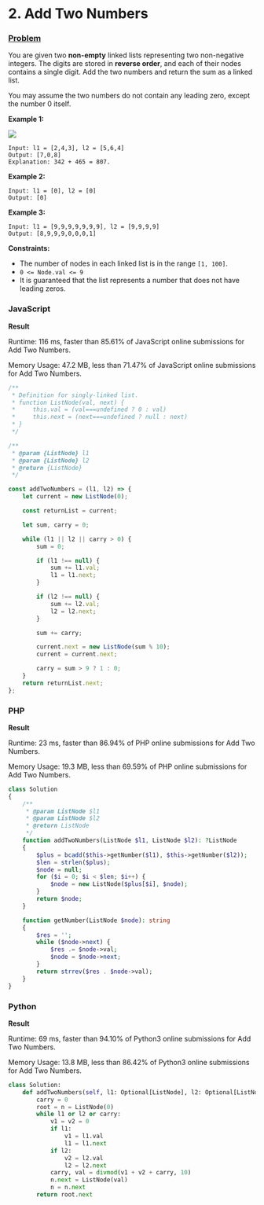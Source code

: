 # 2. Add Two Numbers

### [Problem](https://leetcode.com/problems/add-two-numbers/description/)

You are given two **non-empty** linked lists representing two non-negative integers. The digits are stored in **reverse order**, and each of their nodes contains a single digit. Add the two numbers and return the sum as a linked list.

You may assume the two numbers do not contain any leading zero, except the number 0 itself.

**Example 1:**

![](https://assets.leetcode.com/uploads/2020/10/02/addtwonumber1.jpg)

```
Input: l1 = [2,4,3], l2 = [5,6,4]
Output: [7,0,8]
Explanation: 342 + 465 = 807.
```

**Example 2:**

```
Input: l1 = [0], l2 = [0]
Output: [0]
```

**Example 3:**

```
Input: l1 = [9,9,9,9,9,9,9], l2 = [9,9,9,9]
Output: [8,9,9,9,0,0,0,1]
```

**Constraints:**

* The number of nodes in each linked list is in the range `[1, 100]`.
* `0 <= Node.val <= 9`
* It is guaranteed that the list represents a number that does not have leading zeros.

### JavaScript

**Result**

Runtime: 116 ms, faster than 85.61% of JavaScript online submissions for Add Two Numbers.

Memory Usage: 47.2 MB, less than 71.47% of JavaScript online submissions for Add Two Numbers.

```javascript
/**
 * Definition for singly-linked list.
 * function ListNode(val, next) {
 *     this.val = (val===undefined ? 0 : val)
 *     this.next = (next===undefined ? null : next)
 * }
 */

/**
 * @param {ListNode} l1
 * @param {ListNode} l2
 * @return {ListNode}
 */

const addTwoNumbers = (l1, l2) => {
    let current = new ListNode(0);

    const returnList = current;

    let sum, carry = 0;

    while (l1 || l2 || carry > 0) {
        sum = 0;

        if (l1 !== null) {
            sum += l1.val;
            l1 = l1.next;
        }

        if (l2 !== null) {
            sum += l2.val;
            l2 = l2.next;
        }

        sum += carry;

        current.next = new ListNode(sum % 10);
        current = current.next;

        carry = sum > 9 ? 1 : 0;
    }
    return returnList.next;
};
```

### PHP

**Result**

Runtime: 23 ms, faster than 86.94% of PHP online submissions for Add Two Numbers.

Memory Usage: 19.3 MB, less than 69.59% of PHP online submissions for Add Two Numbers.

```php
class Solution
{
    /**
     * @param ListNode $l1
     * @param ListNode $l2
     * @return ListNode
     */
    function addTwoNumbers(ListNode $l1, ListNode $l2): ?ListNode
    {
        $plus = bcadd($this->getNumber($l1), $this->getNumber($l2));
        $len = strlen($plus);
        $node = null;
        for ($i = 0; $i < $len; $i++) {
            $node = new ListNode($plus[$i], $node);
        }
        return $node;
    }

    function getNumber(ListNode $node): string
    {
        $res = '';
        while ($node->next) {
            $res .= $node->val;
            $node = $node->next;
        }
        return strrev($res . $node->val);
    }
}
```

### Python

**Result**

Runtime: 69 ms, faster than 94.10% of Python3 online submissions for Add Two Numbers.

Memory Usage: 13.8 MB, less than 86.42% of Python3 online submissions for Add Two Numbers.

```python
class Solution:
    def addTwoNumbers(self, l1: Optional[ListNode], l2: Optional[ListNode]) -> Optional[ListNode]:
        carry = 0
        root = n = ListNode(0)
        while l1 or l2 or carry:
            v1 = v2 = 0
            if l1:
                v1 = l1.val
                l1 = l1.next
            if l2:
                v2 = l2.val
                l2 = l2.next
            carry, val = divmod(v1 + v2 + carry, 10)
            n.next = ListNode(val)
            n = n.next
        return root.next
```

